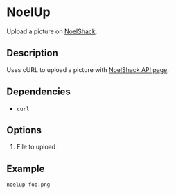 NoelUp
======

Upload a picture on [NoelShack](http://www.noelshack.com/).

Description
-----------

Uses cURL to upload a picture with [NoelShack API page](http://www.noelshack.com/api.php).

Dependencies
------------

- `curl`

Options
-------

1. File to upload

Example
-------

```sh
noelup foo.png
```

